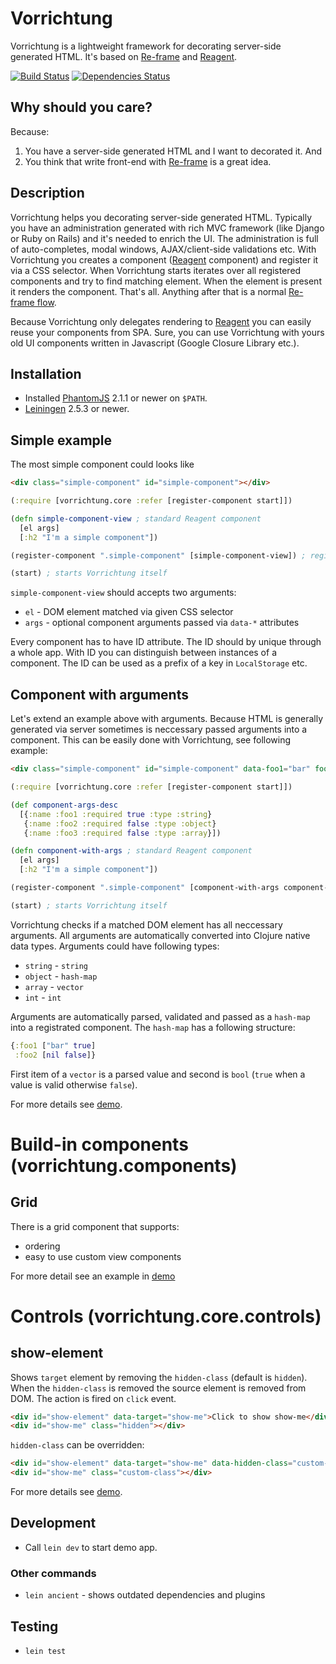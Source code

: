 Vorrichtung
===========

Vorrichtung is a lightweight framework for decorating server-side generated HTML. It's based on
 [Re-frame](https://github.com/Day8/re-frame) and [Reagent](https://github.com/reagent-project/reagent).


[![Build Status](https://travis-ci.org/druids/vorrichtung.svg?branch=master)](https://travis-ci.org/druids/vorrichtung)
[![Dependencies Status](https://jarkeeper.com/druids/vorrichtung/status.png)](https://jarkeeper.com/druids/vorrichtung)


Why should you care?
------------------

Because:

1. You have a server-side generated HTML and I want to decorated it. And
2. You think that write front-end with [Re-frame](https://github.com/Day8/re-frame) is a great idea.


Description
-----------

Vorrichtung helps you decorating server-side generated HTML. Typically you have an administration generated with rich
 MVC framework (like Django or Ruby on Rails) and it's needed to enrich the UI. The administration is full
 of auto-completes, modal windows, AJAX/client-side validations etc. With Vorrichtung you creates a component
 ([Reagent](https://github.com/reagent-project/reagent) component) and register it via a CSS selector. When Vorrichtung
 starts iterates over all registered components and try to find matching element. When the element is present
 it renders the component. That's all. Anything after that is
 a normal [Re-frame flow](https://github.com/Day8/re-frame#flow).


Because Vorrichtung only delegates rendering to [Reagent](https://github.com/reagent-project/reagent)
 you can easily reuse your components from SPA. Sure, you can use Vorrichtung with yours old UI components written
 in Javascript (Google Closure Library etc.).


Installation
------------

* Installed [PhantomJS](http://phantomjs.org/) 2.1.1 or newer on `$PATH`.
* [Leiningen](http://leiningen.org/) 2.5.3 or newer.


Simple example
--------------

The most simple component could looks like

```html
<div class="simple-component" id="simple-component"></div>
```

```clojure
(:require [vorrichtung.core :refer [register-component start]])

(defn simple-component-view ; standard Reagent component
  [el args]
  [:h2 "I'm a simple component"])

(register-component ".simple-component" [simple-component-view]) ; register with CSS selector and vector

(start) ; starts Vorrichtung itself
```

`simple-component-view` should accepts two arguments:
* `el` - DOM element matched via given CSS selector
* `args` - optional component arguments passed via `data-*` attributes

Every component has to have ID attribute. The ID should by unique through a whole app. With ID you can distinguish between instances
 of a component. The ID can be used as a prefix of a key in `LocalStorage` etc.


Component with arguments
------------------------

Let's extend an example above with arguments. Because HTML is generally generated via server sometimes is neccessary passed
 arguments into a component. This can be easily done with Vorrichtung, see following example:

```html
<div class="simple-component" id="simple-component" data-foo1="bar" foo2=""></div>
```

```clojure
(:require [vorrichtung.core :refer [register-component start]])

(def component-args-desc
  [{:name :foo1 :required true :type :string}
   {:name :foo2 :required false :type :object}
   {:name :foo3 :required false :type :array}])

(defn component-with-args ; standard Reagent component
  [el args]
  [:h2 "I'm a simple component"])

(register-component ".simple-component" [component-with-args component-args-desc]) ; register with CSS selector and vector

(start) ; starts Vorrichtung itself
```

Vorrichtung checks if a matched DOM element has all neccessary arguments. All arguments are automatically converted into Clojure
 native data types. Arguments could have following types:

* `string` - `string`
* `object` - `hash-map`
* `array` - `vector`
* `int` - `int`

Arguments are automatically parsed, validated and passed as a `hash-map` into a registrated component. The `hash-map` has a following structure:

```clojure
{:foo1 ["bar" true]
 :foo2 [nil false]}
```

First item of a `vector` is a parsed value and second is `bool` (`true` when a value is valid otherwise `false`).


For more details see [demo](src/vorrichtung-demo).


Build-in components (vorrichtung.components)
============================================

Grid
----

There is a grid component that supports:

- ordering
- easy to use custom view components

For more detail see an example in [demo](src/vorrichtung-demo/components/grid)


Controls (vorrichtung.core.controls)
====================================

show-element
------------

Shows `target` element by removing the `hidden-class` (default is `hidden`). When the `hidden-class` is removed
the source element is removed from DOM. The action is fired on `click` event.

```html
<div id="show-element" data-target="show-me">Click to show show-me</div>
<div id="show-me" class="hidden"></div>
```

`hidden-class` can be overridden:

```html
<div id="show-element" data-target="show-me" data-hidden-class="custom-class">Click to show show-me</div>
<div id="show-me" class="custom-class"></div>
```

For more details see [demo](src/vorrichtung-demo).

Development
-----------

* Call `lein dev` to start demo app.


### Other commands

* `lein ancient` - shows outdated dependencies and plugins

Testing
-------

* `lein test`

